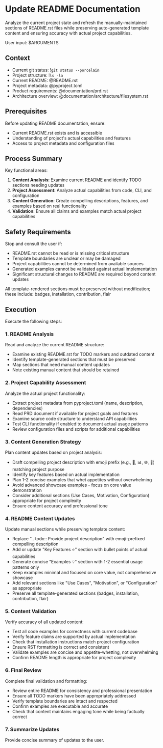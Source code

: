 # Update README Documentation

Analyze the current project state and refresh the manually-maintained sections
of README.rst files while preserving auto-generated template content and
ensuring accuracy with actual project capabilities.

User input: $ARGUMENTS

## Context

- Current git status: !`git status --porcelain`
- Project structure: !`ls -la`
- Current README: @README.rst
- Project metadata: @pyproject.toml
- Product requirements: @documentation/prd.rst
- Architecture overview: @documentation/architecture/filesystem.rst

## Prerequisites

Before updating README documentation, ensure:
- Current README.rst exists and is accessible
- Understanding of project's actual capabilities and features
- Access to project metadata and configuration files

## Process Summary

Key functional areas:
1. **Content Analysis**: Examine current README and identify TODO sections needing updates
2. **Project Assessment**: Analyze actual capabilities from code, CLI, and configuration
3. **Content Generation**: Create compelling descriptions, features, and examples based on real functionality
4. **Validation**: Ensure all claims and examples match actual project capabilities

## Safety Requirements

Stop and consult the user if:
- README.rst cannot be read or is missing critical structure
- Template boundaries are unclear or may be damaged
- Project capabilities cannot be determined from available sources
- Generated examples cannot be validated against actual implementation
- Significant structural changes to README are required beyond content updates

All template-rendered sections must be preserved without modification; these
include: badges, installation, contribution, flair


## Execution

Execute the following steps:

### 1. README Analysis
Read and analyze the current README structure:
- Examine existing README.rst for TODO markers and outdated content
- Identify template-generated sections that must be preserved
- Map sections that need manual content updates
- Note existing manual content that should be retained

### 2. Project Capability Assessment
Analyze the actual project functionality:
- Extract project metadata from pyproject.toml (name, description, dependencies)
- Read PRD document if available for project goals and features
- Examine source code structure to understand API capabilities
- Test CLI functionality if enabled to document actual usage patterns
- Review configuration files and scripts for additional capabilities

### 3. Content Generation Strategy
Plan content updates based on project analysis:
- Draft compelling project description with emoji prefix (e.g., 🔧, 📊, 🌐, 🎯) matching project purpose
- Identify key features based on actual implementation
- Plan 1-2 concise examples that whet appetites without overwhelming
- Avoid advanced showcase examples - focus on core value demonstration
- Consider additional sections (Use Cases, Motivation, Configuration) appropriate for project complexity
- Ensure content accuracy and professional tone

### 4. README Content Updates
Update manual sections while preserving template content:
- Replace ".. todo:: Provide project description" with emoji-prefixed compelling description
- Add or update "Key Features ⭐" section with bullet points of actual capabilities
- Generate concise "Examples 💡" section with 1-2 essential usage patterns only
- Keep examples minimal and focused on core value, not comprehensive showcase
- Add relevant sections like "Use Cases", "Motivation", or "Configuration" as appropriate
- Preserve all template-generated sections (badges, installation, contribution, flair)

### 5. Content Validation
Verify accuracy of all updated content:
- Test all code examples for correctness with current codebase
- Verify feature claims are supported by actual implementation
- Check that installation instructions match project configuration
- Ensure RST formatting is correct and consistent
- Validate examples are concise and appetite-whetting, not overwhelming
- Confirm README length is appropriate for project complexity

### 6. Final Review
Complete final validation and formatting:
- Review entire README for consistency and professional presentation
- Ensure all TODO markers have been appropriately addressed
- Verify template boundaries are intact and respected
- Confirm examples are executable and accurate
- Check that content maintains engaging tone while being factually correct

### 7. Summarize Updates
Provide concise summary of updates to the user.
